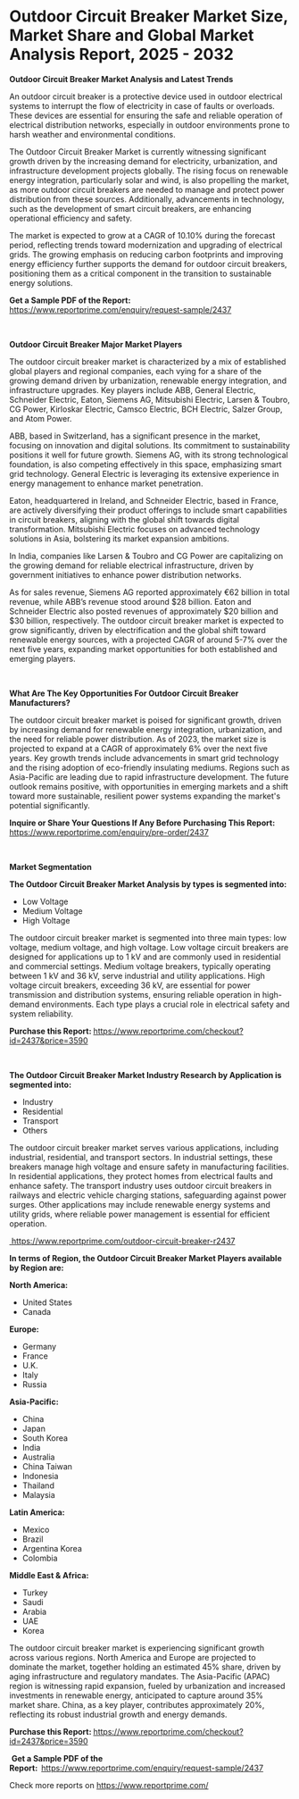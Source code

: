 <p><h1>Outdoor Circuit Breaker Market Size, Market Share and Global Market Analysis Report, 2025 - 2032</h1></p><p><strong>Outdoor Circuit Breaker Market Analysis and Latest Trends</strong></p>
<p><p>An outdoor circuit breaker is a protective device used in outdoor electrical systems to interrupt the flow of electricity in case of faults or overloads. These devices are essential for ensuring the safe and reliable operation of electrical distribution networks, especially in outdoor environments prone to harsh weather and environmental conditions. </p><p>The Outdoor Circuit Breaker Market is currently witnessing significant growth driven by the increasing demand for electricity, urbanization, and infrastructure development projects globally. The rising focus on renewable energy integration, particularly solar and wind, is also propelling the market, as more outdoor circuit breakers are needed to manage and protect power distribution from these sources. Additionally, advancements in technology, such as the development of smart circuit breakers, are enhancing operational efficiency and safety.</p><p>The market is expected to grow at a CAGR of 10.10% during the forecast period, reflecting trends toward modernization and upgrading of electrical grids. The growing emphasis on reducing carbon footprints and improving energy efficiency further supports the demand for outdoor circuit breakers, positioning them as a critical component in the transition to sustainable energy solutions.</p></p>
<p><strong>Get a Sample PDF of the Report:&nbsp;</strong> <a href="https://www.reportprime.com/enquiry/request-sample/2437?utm_campaign=2754&utm_medium=2&utm_source=Github&utm_content=ia&utm_term=18032025&utm_id=outdoor-circuit-breaker">https://www.reportprime.com/enquiry/request-sample/2437</a></p>
<p>&nbsp;</p>
<p><strong>Outdoor Circuit Breaker Major Market Players</strong></p>
<p><p>The outdoor circuit breaker market is characterized by a mix of established global players and regional companies, each vying for a share of the growing demand driven by urbanization, renewable energy integration, and infrastructure upgrades. Key players include ABB, General Electric, Schneider Electric, Eaton, Siemens AG, Mitsubishi Electric, Larsen & Toubro, CG Power, Kirloskar Electric, Camsco Electric, BCH Electric, Salzer Group, and Atom Power.</p><p>ABB, based in Switzerland, has a significant presence in the market, focusing on innovation and digital solutions. Its commitment to sustainability positions it well for future growth. Siemens AG, with its strong technological foundation, is also competing effectively in this space, emphasizing smart grid technology. General Electric is leveraging its extensive experience in energy management to enhance market penetration.</p><p>Eaton, headquartered in Ireland, and Schneider Electric, based in France, are actively diversifying their product offerings to include smart capabilities in circuit breakers, aligning with the global shift towards digital transformation. Mitsubishi Electric focuses on advanced technology solutions in Asia, bolstering its market expansion ambitions.</p><p>In India, companies like Larsen & Toubro and CG Power are capitalizing on the growing demand for reliable electrical infrastructure, driven by government initiatives to enhance power distribution networks.</p><p>As for sales revenue, Siemens AG reported approximately €62 billion in total revenue, while ABB’s revenue stood around $28 billion. Eaton and Schneider Electric also posted revenues of approximately $20 billion and $30 billion, respectively. The outdoor circuit breaker market is expected to grow significantly, driven by electrification and the global shift toward renewable energy sources, with a projected CAGR of around 5-7% over the next five years, expanding market opportunities for both established and emerging players.</p></p>
<p>&nbsp;</p>
<p><strong>What Are The Key Opportunities For Outdoor Circuit Breaker Manufacturers?</strong></p>
<p><p>The outdoor circuit breaker market is poised for significant growth, driven by increasing demand for renewable energy integration, urbanization, and the need for reliable power distribution. As of 2023, the market size is projected to expand at a CAGR of approximately 6% over the next five years. Key growth trends include advancements in smart grid technology and the rising adoption of eco-friendly insulating mediums. Regions such as Asia-Pacific are leading due to rapid infrastructure development. The future outlook remains positive, with opportunities in emerging markets and a shift toward more sustainable, resilient power systems expanding the market's potential significantly.</p></p>
<p><strong>Inquire or Share Your Questions If Any Before Purchasing This Report:</strong> <a href="https://www.reportprime.com/enquiry/pre-order/2437?utm_campaign=2754&utm_medium=2&utm_source=Github&utm_content=ia&utm_term=18032025&utm_id=outdoor-circuit-breaker">https://www.reportprime.com/enquiry/pre-order/2437</a></p>
<p>&nbsp;</p>
<p><strong>Market Segmentation</strong></p>
<p><strong>The Outdoor Circuit Breaker Market Analysis by types is segmented into:</strong></p>
<p><ul><li>Low Voltage</li><li>Medium Voltage</li><li>High Voltage</li></ul></p>
<p><p>The outdoor circuit breaker market is segmented into three main types: low voltage, medium voltage, and high voltage. Low voltage circuit breakers are designed for applications up to 1 kV and are commonly used in residential and commercial settings. Medium voltage breakers, typically operating between 1 kV and 36 kV, serve industrial and utility applications. High voltage circuit breakers, exceeding 36 kV, are essential for power transmission and distribution systems, ensuring reliable operation in high-demand environments. Each type plays a crucial role in electrical safety and system reliability.</p></p>
<p><strong>Purchase this Report:&nbsp;</strong><a href="https://www.reportprime.com/checkout?id=2437&price=3590&utm_campaign=2754&utm_medium=2&utm_source=Github&utm_content=ia&utm_term=18032025&utm_id=outdoor-circuit-breaker">https://www.reportprime.com/checkout?id=2437&price=3590</a></p>
<p>&nbsp;</p>
<p><strong>The Outdoor Circuit Breaker Market Industry Research by Application is segmented into:</strong></p>
<p><ul><li>Industry</li><li>Residential</li><li>Transport</li><li>Others</li></ul></p>
<p><p>The outdoor circuit breaker market serves various applications, including industrial, residential, and transport sectors. In industrial settings, these breakers manage high voltage and ensure safety in manufacturing facilities. In residential applications, they protect homes from electrical faults and enhance safety. The transport industry uses outdoor circuit breakers in railways and electric vehicle charging stations, safeguarding against power surges. Other applications may include renewable energy systems and utility grids, where reliable power management is essential for efficient operation.</p></p>
<p><a href="https://www.reportprime.com/outdoor-circuit-breaker-r2437?utm_campaign=2754&utm_medium=2&utm_source=Github&utm_content=ia&utm_term=18032025&utm_id=outdoor-circuit-breaker">&nbsp;https://www.reportprime.com/outdoor-circuit-breaker-r2437</a></p>
<p><strong>In terms of Region, the Outdoor Circuit Breaker Market Players available by Region are:</strong></p>
<p>
    <p> <strong> North America: </strong>
        <ul>
            <li>United States</li>
            <li>Canada</li>
        </ul>
        </p> 
    <p> <strong> Europe: </strong>
        <ul>
            <li>Germany</li>
            <li>France</li>
            <li>U.K.</li>
            <li>Italy</li>
            <li>Russia</li>
        </ul>
        </p> 
    <p> <strong> Asia-Pacific: </strong>
        <ul>
            <li>China</li>
            <li>Japan</li>
            <li>South Korea</li>
            <li>India</li>
            <li>Australia</li>
            <li>China Taiwan</li>
            <li>Indonesia</li>
            <li>Thailand</li>
            <li>Malaysia</li>
        </ul>
        </p> 
    <p> <strong> Latin America: </strong>
        <ul>
            <li>Mexico</li>
            <li>Brazil</li>
            <li>Argentina Korea</li>
            <li>Colombia</li>
        </ul>
        </p> 
    <p> <strong> Middle East & Africa: </strong>
        <ul>
            <li>Turkey</li>
            <li>Saudi</li>
            <li>Arabia</li>
            <li>UAE</li>
            <li>Korea</li>
        </ul>
    </p>
    </p>
<p><p>The outdoor circuit breaker market is experiencing significant growth across various regions. North America and Europe are projected to dominate the market, together holding an estimated 45% share, driven by aging infrastructure and regulatory mandates. The Asia-Pacific (APAC) region is witnessing rapid expansion, fueled by urbanization and increased investments in renewable energy, anticipated to capture around 35% market share. China, as a key player, contributes approximately 20%, reflecting its robust industrial growth and energy demands.</p></p>
<p><strong>Purchase this Report: </strong><a href="https://www.reportprime.com/checkout?id=2437&price=3590&utm_campaign=2754&utm_medium=2&utm_source=Github&utm_content=ia&utm_term=18032025&utm_id=outdoor-circuit-breaker">https://www.reportprime.com/checkout?id=2437&price=3590</a></p>
<p>&nbsp;<strong>Get a Sample PDF of the Report:&nbsp;&nbsp;</strong><a href="https://www.reportprime.com/enquiry/request-sample/2437?utm_campaign=2754&utm_medium=2&utm_source=Github&utm_content=ia&utm_term=18032025&utm_id=outdoor-circuit-breaker">https://www.reportprime.com/enquiry/request-sample/2437</a></p>
<p><strong></strong></p>
<p>Check more reports on <a href="https://www.reportprime.com/?utm_campaign=2754&utm_medium=2&utm_source=Github&utm_content=ia&utm_term=18032025&utm_id=outdoor-circuit-breaker">https://www.reportprime.com/</a></p>